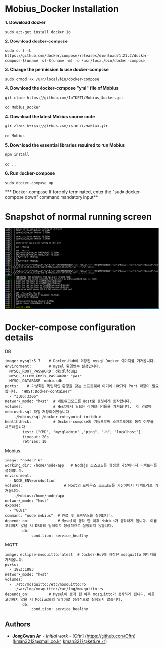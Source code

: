 # Mobius_Docker Installation

**1. Download docker**

    sudo apt-get install docker.io

**2. Download docker-compose**

    sudo curl -L https://github.com/docker/compose/releases/download/1.21.2/docker-compose-$(uname -s)-$(uname -m) -o /usr/local/bin/docker-compose

**3. Change the permission to use docker-compose**
    
    sudo chmod +x /usr/local/bin/docker-compose

**4. Download the docker-compose "yml" file of Mobius**

    git clone https://github.com/IoTKETI/Mobius_Docker.git
    
    cd Mobius_Docker

**4. Download the latest Mobius source code**

    git clone https://github.com/IoTKETI/Mobius.git
    
    cd Mobius

**5. Download the essential libraries required to run Mobius**
    
    npm install
    
    cd ..

**6. Run docker-compose**

    sudo docker-compose up
    
*** Docker-compose If forcibly terminated, enter the "sudo docker-compose down" command mandatory input**


# Snapshot of normal running screen 
![정상동작 화면](./img/성공화면.PNG)


# Docker-compose configuration details




 DB
 
    image: mysql:5.7    # Docker-Hub에 저장된 mysql Docker 이미지를 가져옵니다. 
    environment:        # mysql 환경변수 설정입니다. 
      MYSQL_ROOT_PASSWORD: dksdlfduq2
      MYSQL_ALLOW_EMPTY_PASSWORD: "yes"
      MYSQL_DATABASE: mobiusdb
    ports:    # 가상화된 독립적인 환경을 갖는 소프트웨어 이기에 HOST와 Port 매칭이 필요합니다.  "HOST:Docker-container" 
      - "3306:3306"
    network_mode: "host"  # 네트워크모드를 Host로 동일하게 동작합니다. 
    volumes:              # Host에서 필요한 라이브러리들을 가져옵니다.  이 경로에 mobiusdb.sql 파일 저장되어있습니다. 
      - ./Mobius/sql:/docker-entrypoint-initdb.d
    healthcheck:          # Docker-compose의 기능으로써 소프트웨어의 동작 여부를 체크해줍니다. 
            test: ["CMD", "mysqladmin" ,"ping", "-h", "localhost"]
            timeout: 20s
            retries: 10
            
 Mobius			
 
    image: "node:7.6"
    working_dir: /home/node/app   # Nodejs 소스코드를 형성할 가상이미지 디렉토리를 설정합니다. 
    environment:
      - NODE_ENV=production
    volumes:                   # Host의 모비우스 소스코드를 가상이미지 디렉토리로 가져옵니다.
      - ./Mobius:/home/node/app
    network_mode: "host"
    expose:
      - "8081"
    command: "node mobius"  # 완료 후 모비우스를 실행합니다. 
    depends_on:             # Mysql이 동작 한 이후 Mobius가 동작하게 됩니다. 이를 고려하지 않을 시 DB와의 딜레이로 정상적으로 실행되지 않습니다.   
            db:
                condition: service_healthy
 MQTT
 
    image: eclipse-mosquitto:latest  # Docker-Hub에 저장된 mosquitto 이미지를 가져옵니다. 
    ports:
      - 1883:1883
    network_mode: "host"
    volumes:
      - ./etc/mosquitto:/etc/mosquitto:ro
      - ./var/log/mosquitto:/var/log/mosquitto:rw
    depends_on:		    # Mysql이 동작 한 이후 mosquitto가 동작하게 됩니다. 이를 고려하지 않을 시 Mobius와의 딜레이로 정상적으로 실행되지 않습니다.   
            db:
                condition: service_healthy


## Authors

* **JongGwan An** - *Initial work* - [Cftn] (https://github.com/Cftn) (kman3212@gmail.co.kr, kman3212@keti.re.kr)


